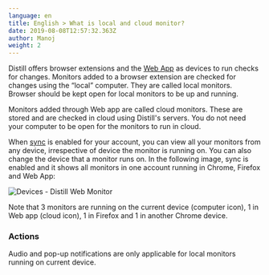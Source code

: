 ```yaml
---
language: en
title: English > What is local and cloud monitor?
date: 2019-08-08T12:57:32.363Z
author: Manoj
weight: 2
---
```

Distill offers browser extensions and the  [Web App](https://distill.io/inbox "https://distill.io/inbox")  as devices to run checks for changes. Monitors added to a browser extension are checked for changes using the “local” computer. They are called local monitors. Browser should be kept open for local monitors to be up and running.

Monitors added through Web app are called cloud monitors. These are stored and are checked in cloud using Distill's servers. You do not need your computer to be open for the monitors to run in cloud.

When  [sync](https://distill.io/help/sync "sync")  is enabled for your account, you can view all your monitors from any device, irrespective of device the monitor is running on. You can also change the device that a monitor runs on. In the following image, sync is enabled and it shows all monitors in one account running in Chrome, Firefox and Web App:

![Devices - Distill Web Monitor](/images/uploads/device_running_on.png "Devices - Distill Web Monitor")

Note that 3 monitors are running on the current device (computer icon), 1 in Web app (cloud icon), 1 in Firefox and 1 in another Chrome device.

### Actions

Audio and pop-up notifications are only applicable for local monitors running on current device.
